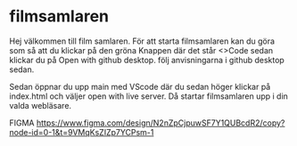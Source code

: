 # filmsamlaren

Hej välkommen till film samlaren.
För att starta filmsamlaren kan du göra som så att du klickar på den gröna Knappen där det står <>Code sedan
klickar du på Open with github desktop. följ anvisningarna i github desktop sedan.

Sedan öppnar du upp main med VScode där du sedan höger klickar på index.html och väljer open with live server.
Då startar filmsamlaren upp i din valda webläsare.

FIGMA
https://www.figma.com/design/N2nZpCjpuwSF7Y1QUBcdR2/copy?node-id=0-1&t=9VMqKsZIZp7YCPsm-1
